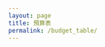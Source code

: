 ```yaml
---
layout: page
title: 預算表
permalink: /budget_table/
---
```


<script>
const base = "https://script.google.com/macros/s/AKfycbyqDB4AE3jPpjT0-Py-yB6uYIQVs3zHNcMWJO31CkKNOex_DfhVmRi7Sq59LTq_S6QpjQ/exec";
const createBtn = document.createElement('button');
  createBtn.textContent = 'Create Data';
  createBtn.style.padding = '6px 10px';
  createBtn.style.border = '1px solid #aaa';
  createBtn.style.background = '#f1f1f1';
  createBtn.style.borderRadius = '6px';
  createBtn.style.cursor = 'pointer';
const deleteBtn = document.createElement('button');
  createBtn.textContent = 'Delete Data';
  createBtn.style.padding = '6px 10px';
  createBtn.style.border = '1px solid #aaa';
  createBtn.style.background = '#f1f1f1';
  createBtn.style.borderRadius = '6px';
  createBtn.style.cursor = 'pointer';


document.addEventListener('DOMContentLoaded', function() {
  document.body.appendChild(createBtn);
  document.body.appendChild(deleteBtn);
  
});
// get
// const res = await fetch(
//   base,
//   {
//     method: "POST",
//     redirect: "follow",
//     keepalive: true,
//     headers: {
//       "Content-Type": "text/plain;charset=utf-8",
//     },
//     body: JSON.stringify({ 
//       name: "Create Tab", 
//     })
//   }
// );
// const data = await res.json();


// post
// const params = { name: "Show Tab Data", sheet: 2 };
// const url = `${base}?${new URLSearchParams(params)}`;
// res = await fetch(url);
// data = await res.json();




// const WEB_APP_URL =
//   'https://script.google.com/macros/s/AKfycby857iH5s40pc-1qNWqhn-76r0ZJCDlhzA9e4nG98htCtcHumCtGEEWa4CW5FpU_6nDTg/exec';
// let LAST_DATA = null;

// // New: per-section configuration
// const SECTION_CONFIG = {
//   '當月收入': {},
//   '當月支出預算': {},
//   '隔月預計支出': {},
// };

// const SECTION_HEADERS = {
//   '當月收入': ['項目', '金額', '備註'],
//   '當月支出預算': ['項目', '細節', '預算', '備註'],
//   '隔月預計支出': ['項目', '金額', '備註'],
// };


// // debounce helper for autosave
// function debounce(fn, wait) {
//   let t;
//   return function(...args) {
//     clearTimeout(t);
//     t = setTimeout(() => fn.apply(this, args), wait);
//   };
// }

// // 等待 DOM 載入完成後執行
// document.addEventListener('DOMContentLoaded', function() {
//   fetchData();
// });

// async function sendSectionUpdate(sectionTitle, headers, rows) {
//   // pick target section if remapped
//   const cfg = SECTION_CONFIG[sectionTitle];
//   const target = cfg.targetSection || sectionTitle;
//   const payload = {
//     action: 'updateSection',
//     section: target,
//     headers,
//     rows,
//   };
//   try {
//     const resp = await WEB_APP_URL, {
//       method: 'POST',
//       headers: { 'Content-Type': 'application/json' },
//       body: JSON.stringify(payload),
//       keepalive: true,
//     });
//     if (!resp.ok) throw new Error(`HTTP error! status: ${resp.status}`);
//     return await resp.json();
//   } catch (err) {
//     // 後援：避免 CORS/Preflight 問題，送出 opaque 請求
//     try {
//       await fetch(WEB_APP_URL, {
//         method: 'POST',
//         mode: 'no-cors',
//         headers: { 'Content-Type': 'application/json' },
//         body: JSON.stringify(payload),
//         keepalive: true,
//       });
//       return { ok: true, needsRefetch: true };
//     } catch (e2) {
//       throw err;
//     }
//   }
// }

// function fetchData() {
//   const container = document.getElementById('data-container');
//   if (!container) {
//     console.error('找不到 data-container 元素');
//     return;
//   }

//   container.innerHTML = '<p>正在載入記帳資料...</p>';

//   fetch(WEB_APP_URL)
//     .then((response) => {
//       if (!response.ok) {
//         throw new Error(`HTTP error! status: ${response.status}`);
//       }
//       return response.json();
//     })
//     .then((result) => {
//       if (result && result.data) {
//         LAST_DATA = result.data;
//         displayAccountingData(LAST_DATA);
//       } else {
//         throw new Error('資料格式不正確');
//       }
//     })
//     .catch((error) => {
//       console.error('載入資料時發生錯誤:', error);
//       container.innerHTML = `
//         <div style="color: red; padding: 10px; background-color: #ffe6e6; border-radius: 5px;">
//           <h3>載入失敗</h3>
//           <p>無法載入記帳資料，請稍後再試。</p>
//           <p>錯誤訊息: ${error.message}</p>
//         </div>
//       `;
//     });
// }

// function displayAccountingData(data) {
//   const container = document.getElementById('data-container');
//   if (!container) return;

//   container.innerHTML = '';

//   const mainTitle = document.createElement('h1');
//   mainTitle.textContent = '記帳資料總覽';
//   mainTitle.style.textAlign = 'center';
//   mainTitle.style.marginBottom = '30px';
//   mainTitle.style.color = '#2c3e50';
//   container.appendChild(mainTitle);

//   // 顯示當月收入
//   if (data['當月收入'] && data['當月收入'].length > 0) {
//     displaySection(container, '當月收入', data['當月收入'], 'income');
//   }
//   // 顯示當月支出
//   if (data['當月支出預算'] && data['當月支出預算'].length > 0) {
//     displaySection(container, '當月支出預算', data['當月支出預算'], 'expense');
//   }
//   // 顯示隔月預計支出
//   if (data['隔月預計支出'] && data['隔月預計支出'].length > 0) {
//     displaySection(container, '隔月預計支出', data['隔月預計支出'], 'future');
//   }
// }

// function displaySection(container, title, items, type) {
//   const cfg = SECTION_CONFIG[title];

//   const section = document.createElement('div');
//   section.className = 'accounting-section';
//   section.style.marginBottom = '30px';
//   section.style.padding = '20px';
//   section.style.borderRadius = '8px';
//   section.style.boxShadow = '0 2px 10px rgba(0,0,0,0.1)';

//   if (type === 'income') {
//     section.style.backgroundColor = '#e8f5e8';
//     section.style.borderLeft = '4px solid #27ae60';
//   } else if (type === 'expense') {
//     section.style.backgroundColor = '#ffeaea';
//     section.style.borderLeft = '4px solid #e74c3c';
//   } else {
//     section.style.backgroundColor = '#f0f8ff';
//     section.style.borderLeft = '4px solid #3498db';
//   }

//   const sectionTitle = document.createElement('h2');
//   sectionTitle.textContent = title + ' ▼';
//   sectionTitle.style.marginBottom = '15px';
//   sectionTitle.style.color = '#2c3e50';
//   sectionTitle.style.cursor = 'pointer';
//   sectionTitle.setAttribute('tabindex', '0');
//   sectionTitle.setAttribute('role', 'button');
//   sectionTitle.setAttribute('aria-expanded', 'true');
//   section.appendChild(sectionTitle);

//   const contentDiv = document.createElement('div');
//   contentDiv.style.display = 'block';

//   // 工具列
//   const controlsDiv = document.createElement('div');
//   controlsDiv.style.display = 'flex';
//   controlsDiv.style.gap = '8px';
//   controlsDiv.style.margin = '8px 0 12px 0';
//   controlsDiv.style.flexWrap = 'wrap';

//   const undoBtn = document.createElement('button');
//   undoBtn.textContent = 'Undo';
//   undoBtn.style.padding = '6px 10px';
//   undoBtn.style.border = '1px solid #aaa';
//   undoBtn.style.background = '#f1f1f1';
//   undoBtn.style.borderRadius = '6px';
//   undoBtn.style.cursor = 'pointer';

//   const redoBtn = document.createElement('button');
//   redoBtn.textContent = 'Redo';
//   redoBtn.style.padding = '6px 10px';
//   redoBtn.style.border = '1px solid #3498db';
//   redoBtn.style.background = '#e3f2fd';
//   redoBtn.style.borderRadius = '6px';
//   redoBtn.style.cursor = 'pointer';

//   const autosaveHint = document.createElement('span');
//   autosaveHint.textContent = '';
//   autosaveHint.style.alignSelf = 'center';
//   autosaveHint.style.color = '#666';

//   // 只有可編輯區塊顯示增刪、取消、儲存
//   controlsDiv.appendChild(undoBtn);
//   controlsDiv.appendChild(redoBtn);
//   controlsDiv.appendChild(autosaveHint);
//   contentDiv.appendChild(controlsDiv);


//    // 卡片容器
//    const cardContainer = document.createElement('div');
//    cardContainer.style.width = '100%';
//    cardContainer.style.overflowX = 'auto';
//    cardContainer.style.border = '1px solid #ddd';
//    cardContainer.style.borderRadius = '4px';

// //   // const thead = document.createElement('thead');
// //   // const headerRow = document.createElement('tr');
// //   const headers = (items.length > 0)
// //   ? Object.keys(items[0])
// //   : (SECTION_HEADERS[title]);

// //   // headers.forEach(header => {
// //   //   const th = document.createElement('th');
// //   //   th.textContent = header;
// //   //   th.style.padding = '12px 15px';
// //   //   th.style.textAlign = 'left';
// //   //   th.style.borderBottom = '2px solid #ddd';
// //   //   th.style.backgroundColor = '#f8f9fa';
// //   //   th.style.whiteSpace = 'nowrap';
// //   //   th.style.minWidth = '80px';
// //   //   if (header.includes('金額') || header.includes('預算')) {
// //   //     th.style.width = '100px'; th.style.textAlign = 'right';
// //   //   } else if (header.includes('項目')) {
// //   //     th.style.width = '150px';
// //   //   } else if (header.includes('細節') || header.includes('備註')) {
// //   //     th.style.width = '200px'; th.style.whiteSpace = 'normal';
// //   //   } else {
// //   //     th.style.width = '120px';
// //   //   }
// //   //   headerRow.appendChild(th);
// //   // });
// //   // thead.appendChild(headerRow);


// //   // const tbody = document.createElement('tbody');
// //   let contentRows = []
// //   items.forEach((item) => {
// //     const row = [];
// //     headers.forEach(header => {
// //       const cell = {};
// //       cell['textContent'] = item[header] || '';
// //       cell['style'] = {
// //         padding: '10px 15px',
// //         borderBottom: '1px solid #ddd',
// //         verticalAlign: 'top',
// //         fontSize: '14px',
// //         fontFamily: '-apple-system, BlinkMacSystemFont, "Segoe UI", Roboto, sans-serif',
// //         contentEditable: 'true',
// //         outline: '1px dashed rgba(0,0,0,0.2)',
// //         backgroundColor: 'rgba(255,255,0,0.06)',
// //       };
// //       if (header.includes('金額') || header.includes('預算')) {
// //         cell['style']['fontWeight'] = 'bold';
// //         cell['style']['textAlign'] = 'right';
// //         cell['style']['fontFamily'] = 'monospace';
// //         if (type === 'income') {
// //           cell['style']['color'] = '#27ae60';
// //         } else if (type === 'expense') {
// //           cell['style']['color'] = '#e74c3c';
// //         }
// //       } else if (header.includes('細節') || header.includes('備註')) {
// //         cell['style']['whiteSpace'] = 'normal';
// //         cell['style']['maxWidth'] = '200px';
// //         cell['style']['lineHeight'] = '1.4';
// //       }
// //       row.push(cell);
// //     });
// //     contentRows.push(row);
// //   });

// //   // const tfoot = document.createElement('tfoot');
// //   // const totalRow = document.createElement('tr');
// //   // totalRow.style.backgroundColor = '#f8f9fa';
// //   // totalRow.style.fontWeight = 'bold';
// //   // headers.forEach((header, i) => {
// //   //   const td = document.createElement('td');
// //   //   td.style.padding = '10px 15px';
// //   //   td.style.borderTop = '2px solid #aaa';
// //   //   td.style.fontWeight = 'bold';
// //   //   td.style.fontSize = '14px';
// //   //   td.style.fontFamily = '-apple-system, BlinkMacSystemFont, "Segoe UI", Roboto, sans-serif';
// //   //   if (i === 0) {
// //   //     td.textContent = '總計';
// //   //   } else if (header.includes('金額') || header.includes('預算')) {
// //   //     td.style.textAlign = 'right';
// //   //     td.style.fontFamily = 'monospace';
// //   //     td.dataset.totalFor = header;
// //   //   } else {
// //   //     td.textContent = '';
// //   //   }
// //   //   totalRow.appendChild(td);
// //   // });
// //   // tfoot.appendChild(totalRow);

// //   // function recalcTotals() {
// //   //   headers.forEach((header) => {
// //   //     if (header.includes('金額') || header.includes('預算')) {
// //   //       let sum = 0;
// //   //       contentRows.forEach(row => {
// //   //         const idx = headers.indexOf(header);
// //   //         const cell = row[idx];
// //   //         const num = parseFloat((cell?.innerText || '').replace(/[^\d.-]/g, '')) || 0;
// //   //         sum += num;
// //   //       });
// //   //       // const totalCell = totalRow.children[headers.indexOf(header)];
// //   //       // if (totalCell) totalCell.textContent = sum.toLocaleString();
// //   //     }
// //   //   });
// //   // }
// //   // setTimeout(recalcTotals, 0);

// //   // History (Undo/Redo)
// //   let historyStack = [];
// //   let futureStack = [];
// //   let lastSnapshot = getSnapshot();

// //   function getSnapshot() {
// //     const rows = [];
// //     contentRows.forEach(row => {
// //       const obj = {};
// //       const cells = row;
// //       headers.forEach((h, i) => {
// //         obj[h] = (cells[i]?.innerText || '').trim();
// //       });
// //       rows.push(obj);
// //     });
// //     return rows;
// //   }
// //   function applySnapshot(snapshot) {
// //     // Rebuild tbody to match snapshot length
// //     contentRows = [];
// //     snapshot.forEach((rowObj) => {
// //       const row = [];
// //       headers.forEach(h => {
// //         const cell = {};
// //         cell['textContent'] = rowObj[h] || '';
// //         cell['style'] = {
// //           padding: '10px 15px',
// //           borderBottom: '1px solid #ddd',
// //           verticalAlign: 'top',
// //           fontSize: '14px',
// //           fontFamily: '-apple-system, BlinkMacSystemFont, "Segoe UI", Roboto, sans-serif',
// //           contentEditable: 'true',
// //           outline: '1px dashed rgba(0,0,0,0.2)',
// //           backgroundColor: 'rgba(255,255,0,0.06)',
// //         };  
// //         row.push(cell);
// //       });
// //       contentRows.push(row);
// //     });
// //     // recalcTotals();
// //   }

// //   // Input: push previous state to history, clear future, autosave
// //   cardContainer.addEventListener('input', () => {
// //     historyStack.push(lastSnapshot);
// //     futureStack = [];
// //     lastSnapshot = getSnapshot();
// //   });

// //   undoBtn.addEventListener('click', () => {
// //     if (historyStack.length === 0) return;
// //     const current = getSnapshot();
// //     const prev = historyStack.pop();
// //     futureStack.push(current);
// //     applySnapshot(prev);
// //     lastSnapshot = getSnapshot();
// //     autosaveHint.textContent = '自動儲存中...';
// //     debouncedAutosave();
// //   });

// //   redoBtn.addEventListener('click', () => {
// //     if (futureStack.length === 0) return;
// //     const current = getSnapshot();
// //     const next = futureStack.pop();
// //     historyStack.push(current);
// //     applySnapshot(next);
// //     lastSnapshot = getSnapshot();
// //     autosaveHint.textContent = '自動儲存中...';
// //     debouncedAutosave();
// //   });

// //   contentDiv.appendChild(cardContainer);

// //   // 手機端觸控優化 - 在表格容器添加到DOM後執行
// //   if (window.innerWidth < 768 && touchHint) {
// //     try {
// //       // 確保表格容器已經有父節點
// //       if (cardContainer.parentNode) {
// //         cardContainer.parentNode.insertBefore(touchHint, cardContainer);
        
// //         // 檢測觸控滾動
// //         let isScrolling = false;
// //         cardContainer.addEventListener('scroll', () => {
// //           if (!isScrolling) {
// //             isScrolling = true;
// //             touchHint.style.display = 'block';
// //             setTimeout(() => {
// //               touchHint.style.display = 'none';
// //               isScrolling = false;
// //             }, 2000);
// //           }
// //         });
        
// //         // 添加觸控手勢支援
// //         let startX = 0;
// //         let startY = 0;
        
// //         cardContainer.addEventListener('touchstart', (e) => {
// //           startX = e.touches[0].clientX;
// //           startY = e.touches[0].clientY;
// //         });
        
// //         cardContainer.addEventListener('touchmove', (e) => {
// //           if (!startX || !startY) return;
          
// //           const deltaX = e.touches[0].clientX - startX;
// //           const deltaY = e.touches[0].clientY - startY;
          
// //           // 水平滑動優先
// //           if (Math.abs(deltaX) > Math.abs(deltaY)) {
// //             e.preventDefault();
// //           }
// //         });
// //       }
// //     } catch (error) {
// //       console.warn('觸控優化功能載入失敗:', error);
// //     }
// //   }

// //   // 一律使用卡片視圖：隱藏表格容器並建立卡片視圖（與表格資料同步）
// //   cardContainer.style.display = 'none';

// //   let cardsDiv = null;
// //   function renderCardsFromSnapshot() {
// //     if (cardsDiv) cardsDiv.remove();
// //     cardsDiv = document.createElement('div');
// //     cardsDiv.className = 'card-view';

// //     const snapshot = getSnapshot();
// //     snapshot.forEach((rowObj, rowIndex) => {
// //       const card = document.createElement('div');
// //       card.className = 'card';

// //       headers.forEach((h) => {
// //         const row = document.createElement('div');
// //         row.className = 'card-row';

// //         const k = {};
// //         k.className = 'card-label';
// //         k.textContent = h;

// //         const v = {};
// //         v.className = 'card-value';
// //         v.textContent = rowObj[h] || '';

// //         // 允許編輯並同步回表格
// //         v.contentEditable = 'true';
// //         v.addEventListener('input', () => {
// //           const cellIndex = headers.indexOf(h);
// //           const targetRow = contentRows[rowIndex];
// //           if (targetRow && targetRow[cellIndex]) {
// //             // Redo the input event since we no longer have table structure
// //           }
// //         });

// //         if (h.includes('金額') || h.includes('預算')) {
// //           v.classList.add('amount');
// //           if (type === 'income') v.classList.add('income');
// //           if (type === 'expense') v.classList.add('expense');
// //         }

// //         row.push(k);
// //         row.push(v);
// //         card.appendChild(row);
// //       });

// //       cardsDiv.appendChild(card);
// //     });

// //     contentDiv.appendChild(cardsDiv);
// //   }

// //   // 初次渲染卡片
// //   renderCardsFromSnapshot();

// //   section.appendChild(contentDiv);
// //   container.appendChild(section);

// //   // 事件：新增列
// //   addBudgetBtn.addEventListener('click', () => {
// //   const newRow = [];
// //   const headersForSection = SECTION_HEADERS[title] || headers;
// //   headersForSection.forEach(header => {
// //     const cell = {};
// //     cell['textContent'] = '';
// //     cell['style'] = {
// //       padding: '10px 15px',
// //       borderBottom: '1px solid #ddd',
// //       verticalAlign: 'top',
// //       fontSize: '14px',
// //       fontFamily: '-apple-system, BlinkMacSystemFont, "Segoe UI", Roboto, sans-serif',
// //       contentEditable: 'true',
// //       outline: '1px dashed rgba(0,0,0,0.2)',
// //       backgroundColor: 'rgba(255,255,0,0.06)',
// //     };
// //     newRow.push(cell);
// //   });

// //     // push history before modifying DOM snapshot reference
// //     historyStack.push(lastSnapshot);
// //     futureStack = [];
// //     lastSnapshot = getSnapshot();
// //   });

// //   // 事件：刪除列
// //   deleteBudgetBtn.addEventListener('click', () => {
// //     const rows = contentRows;
// //     if (rows.length > 0) {
// //       historyStack.push(lastSnapshot);
// //       futureStack = [];
// //       const lastRow = rows[rows.length - 1];
// //       lastRow.forEach(cell => {
// //         cell.remove();
// //       });
// //       // recalcTotals();
// //       lastSnapshot = getSnapshot();
// //     }
// //   });

// //   // Autosave on idle (1.5s debounce)
// //   const debouncedAutosave = debounce(() => {
// //     autosaveHint.textContent = '自動儲存中...';
// //     // reuse sendSectionUpdate using current snapshot
// //     const rows = getSnapshot();
// //     sendSectionUpdate(title, headers, rows).then(() => {
// //       autosaveHint.textContent = '已自動儲存';
// //       setTimeout(() => (autosaveHint.textContent = ''), 1500);
// //     }).catch(() => {
// //       autosaveHint.textContent = '自動儲存失敗';
// //       setTimeout(() => (autosaveHint.textContent = ''), 2000);
// //     });
// //   }, 1500);
// //   cardContainer.addEventListener('input', debouncedAutosave);

// //   // 收合/展開
// //   sectionTitle.addEventListener('click', function() {
// //     if (contentDiv.style.display === 'none') {
// //       contentDiv.style.display = 'block';
// //       sectionTitle.textContent = title + ' ▼';
// //       sectionTitle.setAttribute('aria-expanded', 'true');
// //     } else {
// //       contentDiv.style.display = 'none';
// //       sectionTitle.textContent = title + ' ▲';
// //       sectionTitle.setAttribute('aria-expanded', 'false');
// //     }
// //   });
// //   sectionTitle.addEventListener('keydown', function(e) {
// //     if (e.key === 'Enter' || e.key === ' ') {
// //       sectionTitle.click();
// //     }
// //   });
// // }
</script>

